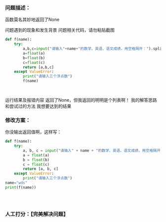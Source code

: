 ### 问题描述：
<p>函数莫名其妙地返回了None</p>
问题遇到的现象和发生背景
问题相关代码，请勿粘贴截图

```python
def f(name):
    try:
        a,b,c=input("请输入"+name+"的数学、英语、语文成绩，用空格隔开：").split()
        a=float(a)
        b=float(b)
        c=float(c)
        return [a,b,c]
    except ValueError:
        print("请输入三个浮点数")
        f(name)

        

```
运行结果及报错内容
返回了None，但我返回的明明是个列表啊！
我的解答思路和尝试过的方法
我想要达到的结果 
### 修改方案：
你没输出返回值啊，这样写：

```python
def f(name):
    try:
        a, b, c = input("请输入" + name + "的数学、英语、语文成绩，用空格隔开：").split()
        a = float(a)
        b = float(b)
        c = float(c)
        return [a, b, c]
    except ValueError:
        print("请输入三个浮点数")
name="wds"
print(f(name))





```

### 人工打分：【完美解决问题】
